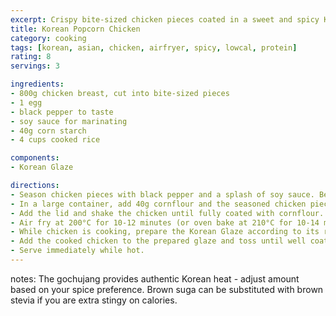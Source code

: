 ```yaml
---
excerpt: Crispy bite-sized chicken pieces coated in a sweet and spicy Korean glaze with gochujang, perfect for snacking or as a main dish.
title: Korean Popcorn Chicken
category: cooking
tags: [korean, asian, chicken, airfryer, spicy, lowcal, protein]
rating: 8
servings: 3

ingredients:
- 800g chicken breast, cut into bite-sized pieces
- 1 egg
- black pepper to taste
- soy sauce for marinating
- 40g corn starch
- 4 cups cooked rice

components:
- Korean Glaze

directions:
- Season chicken pieces with black pepper and a splash of soy sauce. Beat the egg and coat the chicken pieces.
- In a large container, add 40g cornflour and the seasoned chicken pieces.
- Add the lid and shake the chicken until fully coated with cornflour.
- Air fry at 200°C for 10-12 minutes (or oven bake at 210°C for 10-14 minutes) until golden and cooked through.
- While chicken is cooking, prepare the Korean Glaze according to its recipe.
- Add the cooked chicken to the prepared glaze and toss until well coated.
- Serve immediately while hot.
---
```


notes: The gochujang provides authentic Korean heat - adjust amount based on your spice preference. Brown suga can be substituted with brown stevia if you are extra stingy on calories.